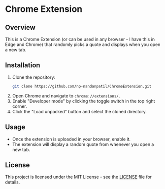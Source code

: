 # Chrome Extension

## Overview
This is a Chrome Extension (or can be used in any browser - I have this in Edge and Chrome) that randomly picks a quote and displays when you open a new tab.

## Installation
1. Clone the repository:
     ```sh
     git clone https://github.com/np-nandanpatil/ChromeExtension.git
     ```
2. Open Chrome and navigate to `chrome://extensions/`.
3. Enable "Developer mode" by clicking the toggle switch in the top right corner.
4. Click the "Load unpacked" button and select the cloned directory.

## Usage
- Once the extension is uploaded in your browser, enable it.
- The extension will display a random quote from whenever you open a new tab.


## License
This project is licensed under the MIT License - see the [LICENSE](LICENSE.txt) file for details.